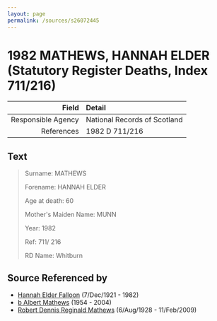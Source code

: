 ```yaml
---
layout: page
permalink: /sources/s26072445
---
```


# 1982 MATHEWS, HANNAH ELDER (Statutory Register Deaths, Index 711/216)

Field | Detail
---:|:---
Responsible Agency | National Records of Scotland
References | 1982 D 711/216

## Text

> Surname: MATHEWS
>
> Forename: HANNAH ELDER
>
> Age at death: 60
>
> Mother's Maiden Name: MUNN
>
> Year: 1982
>
> Ref: 711/ 216
>
> RD Name: Whitburn
>

## Source Referenced by

* [Hannah Elder Falloon](../people/@97706646@-hannah-elder-falloon-b1921-12-7-d1982.md) (7/Dec/1921 - 1982)
* [b Albert Mathews](../people/@35875756@-b-albert-mathews-b1954-d2004.md) (1954 - 2004)
* [Robert Dennis Reginald Mathews](../people/@58223940@-robert-dennis-reginald-mathews-b1928-8-6-d2009-2-11.md) (6/Aug/1928 - 11/Feb/2009)
